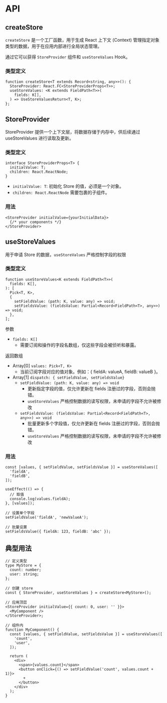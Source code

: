 # API

## createStore

`createStore` 是一个工厂函数，用于生成 React 上下文 (Context) 管理指定对象类型的数据，用于在应用内部进行全局状态管理。

通过它可以获得 `StoreProvider` 组件和 `useStoreValues` Hook。

### 类型定义

```tsx | pure
function createStore<T extends Record<string, any>>(): {
  StoreProvider: React.FC<StoreProviderProps<T>>;
  useStoreValues: <K extends FieldPath<T>>(
    fields: K[],
  ) => UseStoreValuesReturn<T, K>;
};
```

## StoreProvider

StoreProvider 提供一个上下文层，将数据存储于内存中，供后续通过 useStoreValues 进行读取及更新。

### 类型定义

```tsx | pure
interface StoreProviderProps<T> {
  initialValue: T;
  children: React.ReactNode;
}
```

- `initialValue: T`: 初始化 Store 的值，必须是一个对象。
- `children: React.ReactNode` 需要包裹的子组件。

### 用法

```tsx | pure
<StoreProvider initialValue={yourInitialData}>
  {/* your components */}
</StoreProvider>
```

## useStoreValues

用于申请 Store 的数据，`useStoreValues` 严格控制字段的权限

### 类型定义

```tsx | pure
function useStoreValues<K extends FieldPath<T>>(
  fields: K[],
): [
  Pick<T, K>,
  {
    setFieldValue: (path: K, value: any) => void;
    setFieldsValue: (fieldsValue: Partial<Record<FieldPath<T>, any>>) => void;
  },
];
```

参数

- `fields: K[]`
  - 需要订阅和操作的字段名数组，仅这些字段会被侦听和暴露。

返回数组

- Array[0] `values: Pick<T, K>`
  - 当前订阅字段对应的值对象。例如：{ fieldA: valueA, fieldB: valueB }。
- Array[1] `dispatch: { setFieldValue, setFieldsValue}`
  - `setFieldValue: (path: K, value: any) => void`
    - 更新指定字段的值，仅允许更新在 fields 注册过的字段，否则会抛错。
    - `useStoreValues` 严格控制数据的读写权限，未申请的字段不允许被修改
  - `setFieldsValue: (fieldsValue: Partial<Record<FieldPath<T>, any>>) => void`
    - 批量更新多个字段值，仅允许更新在 fields 注册过的字段，否则会抛错。
    - `useStoreValues` 严格控制数据的读写权限，未申请的字段不允许被修改

### 用法

```tsx | pure
const [values, { setFieldValue, setFieldsValue }] = useStoreValues([
  'fieldA',
  'fieldB',
]);

useEffect(() => {
  // 取值
  console.log(values.fieldA);
}, [values]);

// 设置单个字段
setFieldValue('fieldA', 'newValueA');

// 批量设置
setFieldsValue({ fieldA: 123, fieldB: 'abc' });
```

## 典型用法

```tsx | pure
// 定义类型
type MyStore = {
  count: number;
  user: string;
};

// 创建 store
const { StoreProvider, useStoreValues } = createStore<MyStore>();

// 应用顶层
<StoreProvider initialValue={{ count: 0, user: '' }}>
  <MyComponent />
</StoreProvider>;

// 组件内
function MyComponent() {
  const [values, { setFieldValue, setFieldsValue }] = useStoreValues([
    'count',
    'user',
  ]);

  return (
    <div>
      <span>{values.count}</span>
      <button onClick={() => setFieldValue('count', values.count + 1)}>
        +
      </button>
    </div>
  );
}
```
